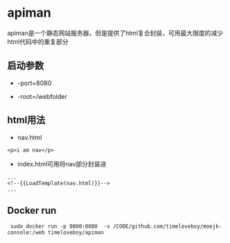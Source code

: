 # apiman

apiman是一个静态网站服务器，但是提供了html复合封装，可用最大限度的减少html代码中的重复部分

## 启动参数

+ -port=8080

+ -root=/webfolder

## html用法

+ nav.html
```
<p>i am nav</p>
 ```


+ index.html可用将nav部分封装进
 ```
...
<!--{{LoadTemplate(nav.html)}}-->
...
 ```

## Docker run

```
 sudo docker run -p 8080:8080  -v /CODE/github.com/timeloveboy/moejk-console:/web timeloveboy/apiman
```